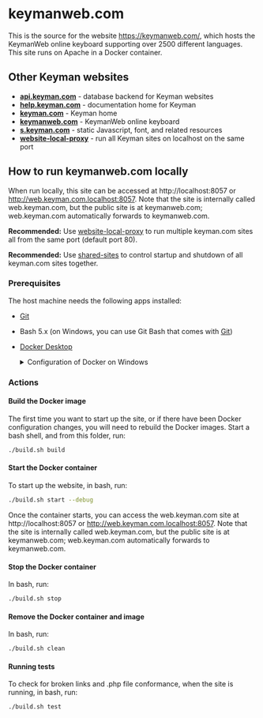 # keymanweb.com

This is the source for the website https://keymanweb.com/, which hosts the
KeymanWeb online keyboard supporting over 2500 different languages. This site
runs on Apache in a Docker container.

## Other Keyman websites

* **[api.keyman.com]** - database backend for Keyman websites
* **[help.keyman.com]** - documentation home for Keyman
* **[keyman.com]** - Keyman home
* **[keymanweb.com]** - KeymanWeb online keyboard
* **[s.keyman.com]** - static Javascript, font, and related resources
* **[website-local-proxy]** - run all Keyman sites on localhost on the same port

## How to run keymanweb.com locally

When run locally, this site can be accessed at http://localhost:8057 or
http://web.keyman.com.localhost:8057. Note that the site is internally called
web.keyman.com, but the public site is at keymanweb.com; web.keyman.com
automatically forwards to keymanweb.com.

**Recommended:** Use [website-local-proxy] to run multiple keyman.com sites
all from the same port (default port 80).

**Recommended:** Use [shared-sites] to control startup and shutdown of all
keyman.com sites together.

### Prerequisites

The host machine needs the following apps installed:
* [Git]
* Bash 5.x (on Windows, you can use Git Bash that comes with [Git])
* [Docker Desktop]

  <details>
  <summary>Configuration of Docker on Windows</summary>

    On Windows machines, you can setup Docker in two different ways, either of
    which should work:
    * [Enable Hyper-V on Windows 11](https://techcommunity.microsoft.com/t5/educator-developer-blog/step-by-step-enabling-hyper-v-for-use-on-windows-11/ba-p/3745905)
    * [WSL2](https://ubuntu.com/tutorials/install-ubuntu-on-wsl2-on-windows-10#1-overview)

  </details>

### Actions

#### Build the Docker image

The first time you want to start up the site, or if there have been Docker
configuration changes, you will need to rebuild the Docker images. Start a bash
shell, and from this folder, run:

```sh
./build.sh build
```

#### Start the Docker container

To start up the website, in bash, run:

```sh
./build.sh start --debug
```

Once the container starts, you can access the web.keyman.com site at
http://localhost:8057 or http://web.keyman.com.localhost:8057. Note that the
site is internally called web.keyman.com, but the public site is at
keymanweb.com; web.keyman.com automatically forwards to keymanweb.com.

#### Stop the Docker container

In bash, run:

```sh
./build.sh stop
```

#### Remove the Docker container and image

In bash, run:

```sh
./build.sh clean
```

#### Running tests

To check for broken links and .php file conformance, when the site is running,
in bash, run:

```sh
./build.sh test
```

[Git]: https://git-scm.com/downloads
[Docker Desktop]: https://docs.docker.com/get-docker/
[api.keyman.com]: https://github.com/keymanapp/api.keyman.com
[help.keyman.com]: https://github.com/keymanapp/help.keyman.com
[keyman.com]: https://github.com/keymanapp/keyman.com
[keymanweb.com]: https://github.com/keymanapp/keymanweb.com
[s.keyman.com]: https://github.com/keymanapp/s.keyman.com
[website-local-proxy]: https://github.com/keymanapp/website-local-proxy
[shared-sites]: https://github.com/keymanapp/shared-sites
[enable Hyper-V]: https://techcommunity.microsoft.com/t5/educator-developer-blog/step-by-step-enabling-hyper-v-for-use-on-windows-11/ba-p/3745905
[enable WSL2]: https://ubuntu.com/tutorials/install-ubuntu-on-wsl2-on-windows-10#1-overview
